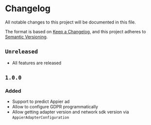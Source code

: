 # Changelog

All notable changes to this project will be documented in this file.

The format is based on [Keep a Changelog](https://keepachangelog.com/en/1.0.0/),
and this project adheres to [Semantic Versioning](https://semver.org/spec/v2.0.0.html).

## `Unreleased`

- All features are released

## `1.0.0`

### Added

- Support to predict Appier ad
- Allow to configure GDPR programmatically
- Allow getting adapter version and network sdk version via `AppierAdapterConfiguration`
